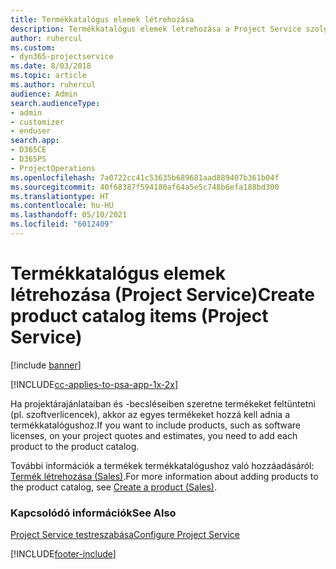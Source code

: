 ```yaml
---
title: Termékkatalógus elemek létrehozása
description: Termékkatalógus elemek létrehozása a Project Service szolgáltatásban
author: ruhercul
ms.custom:
- dyn365-projectservice
ms.date: 8/03/2018
ms.topic: article
ms.author: ruhercul
audience: Admin
search.audienceType:
- admin
- customizer
- enduser
search.app:
- D365CE
- D365PS
- ProjectOperations
ms.openlocfilehash: 7a0722cc41c53635b689681aad889407b361b04f
ms.sourcegitcommit: 40f68387f594180af64a5e5c748b6efa188bd300
ms.translationtype: HT
ms.contentlocale: hu-HU
ms.lasthandoff: 05/10/2021
ms.locfileid: "6012409"
---
```

# <a name="create-product-catalog-items-project-service"></a><span data-ttu-id="50708-103">Termékkatalógus elemek létrehozása (Project Service)</span><span class="sxs-lookup"><span data-stu-id="50708-103">Create product catalog items (Project Service)</span></span>

[!include [banner](../includes/psa-now-project-operations.md)]

[!INCLUDE[cc-applies-to-psa-app-1x-2x](../includes/cc-applies-to-psa-app-1x-2x.md)]

<span data-ttu-id="50708-104">Ha projektárajánlataiban és -becsléseiben szeretne termékeket feltüntetni (pl. szoftverlicencek), akkor az egyes termékeket hozzá kell adnia a termékkatalógushoz.</span><span class="sxs-lookup"><span data-stu-id="50708-104">If you want to include products, such as software licenses, on your project quotes and estimates, you need to add each product to the product catalog.</span></span>  
  
 <span data-ttu-id="50708-105">További információk a termékek termékkatalógushoz való hozzáadásáról: [Termék létrehozása (Sales)](/dynamics365/sales-enterprise/create-product-sales).</span><span class="sxs-lookup"><span data-stu-id="50708-105">For more information about adding products to the product catalog, see [Create a product (Sales)](/dynamics365/sales-enterprise/create-product-sales).</span></span>  
  
### <a name="see-also"></a><span data-ttu-id="50708-106">Kapcsolódó információk</span><span class="sxs-lookup"><span data-stu-id="50708-106">See Also</span></span>  
 [<span data-ttu-id="50708-107">Project Service testreszabása</span><span class="sxs-lookup"><span data-stu-id="50708-107">Configure Project Service</span></span>](../psa/configure.md)


[!INCLUDE[footer-include](../includes/footer-banner.md)]